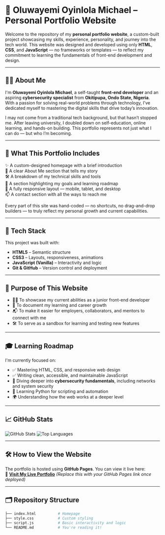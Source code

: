 # 🌟 Oluwayemi Oyinlola Michael – Personal Portfolio Website

Welcome to the repository of my **personal portfolio website**, a custom-built project showcasing my skills, experience, personality, and journey into the tech world. This website was designed and developed using only **HTML**, **CSS**, and **JavaScript** — no frameworks or templates — to reflect my commitment to learning the fundamentals of front-end development and design.

---

## 👋🏽 About Me

I'm **Oluwayemi Oyinlola Michael**, a self-taught **front-end developer** and an aspiring **cybersecurity specialist** from **Okitipupa, Ondo State, Nigeria**. With a passion for solving real-world problems through technology, I’ve dedicated myself to mastering the digital skills that drive today’s innovation.

I may not come from a traditional tech background, but that hasn’t stopped me. After leaving university, I doubled down on self-education, online learning, and hands-on building. This portfolio represents not just what I can do — but who I’m becoming.

---

## 🧠 What This Portfolio Includes

✨ A custom-designed homepage with a brief introduction  
🧭 A clear About Me section that tells my story  
🛠 A breakdown of my technical skills and tools  
🎯 A section highlighting my goals and learning roadmap  
📱 A fully responsive layout — mobile, tablet, and desktop  
📫 A contact section with all the ways to reach me

Every part of this site was hand-coded — no shortcuts, no drag-and-drop builders — to truly reflect my personal growth and current capabilities.

---

## 🔧 Tech Stack

This project was built with:

- **HTML5** – Semantic structure  
- **CSS3** – Layouts, responsiveness, animations  
- **JavaScript (Vanilla)** – Interactivity and logic  
- **Git & GitHub** – Version control and deployment  

---

## 📌 Purpose of This Website

- 🧑‍💼 To showcase my current abilities as a junior front-end developer  
- 🧠 To document my learning and career growth  
- 📬 To make it easier for employers, collaborators, and mentors to connect with me  
- 🛠 To serve as a sandbox for learning and testing new features

---

## 🎓 Learning Roadmap

I'm currently focused on:
- ✅ Mastering HTML, CSS, and responsive web design  
- ✅ Writing clean, accessible, and maintainable JavaScript  
- 📘 Diving deeper into **cybersecurity fundamentals**, including networks and system security  
- 🐍 Learning Python for scripting and automation  
- 🌍 Understanding how the web works at a deeper level  

---

## 📈 GitHub Stats

![GitHub Stats](https://github-readme-stats.vercel.app/api?username=oyinlola-tech&show_icons=true&theme=dark)
![Top Languages](https://github-readme-stats.vercel.app/api/top-langs/?username=oyinlola-tech&layout=compact&theme=dark)

---

## 🛠 How to View the Website

The portfolio is hosted using **GitHub Pages**. You can view it live here:  
🔗 [**Visit My Live Portfolio**](#) *(Replace this with your GitHub Pages link once deployed)*

---

## 🗂️ Repository Structure

```bash
├── index.html          # Homepage
├── style.css           # Custom styling
├── script.js           # Basic interactivity and logic
└── README.md           # You're reading it!